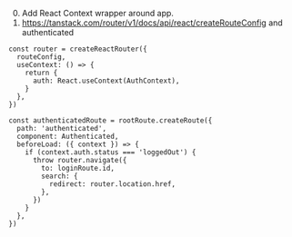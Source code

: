 0. Add React Context wrapper around app.
1. https://tanstack.com/router/v1/docs/api/react/createRouteConfig and authenticated

```
const router = createReactRouter({
  routeConfig,
  useContext: () => {
    return {
      auth: React.useContext(AuthContext),
    }
  },
})
```

```
const authenticatedRoute = rootRoute.createRoute({
  path: 'authenticated',
  component: Authenticated,
  beforeLoad: ({ context }) => {
    if (context.auth.status === 'loggedOut') {
      throw router.navigate({
        to: loginRoute.id,
        search: {
          redirect: router.location.href,
        },
      })
    }
  },
})
```
